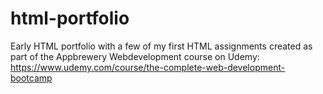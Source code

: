 # html-portfolio

Early HTML portfolio with a few of my first HTML assignments created as part of the Appbrewery Webdevelopment course on Udemy: https://www.udemy.com/course/the-complete-web-development-bootcamp

